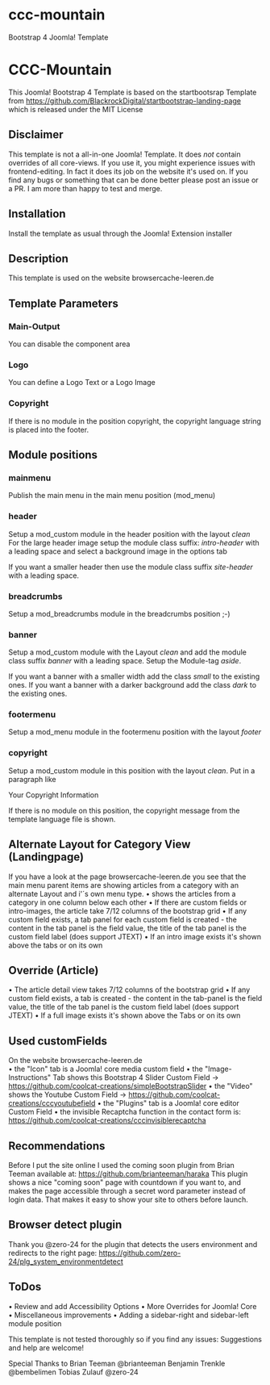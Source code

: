 # ccc-mountain
Bootstrap 4 Joomla! Template

# CCC-Mountain 
This Joomla! Bootstrap 4 Template is based on the startbootsrap Template from
https://github.com/BlackrockDigital/startbootstrap-landing-page which is released under the MIT License

## Disclaimer
This template is not a all-in-one Joomla! Template. 
It does *not* contain overrides of all core-views. If you use it, you might experience issues with frontend-editing. In fact it does its job on the website it's used on. If you find any bugs or something that can be done better please post an issue or a PR. I am more than happy to test and merge.

## Installation
Install the template as usual through the Joomla! Extension installer

## Description
This template is used on the website 
browsercache-leeren.de 

## Template Parameters

### Main-Output
You can disable the component area 

### Logo
You can define a Logo Text or a Logo Image

### Copyright
If there is no module in the position copyright, the copyright language string is placed into the footer. 

## Module positions

### mainmenu
Publish the main menu in the main menu position (mod_menu)

### header
Setup a mod_custom module in the header position with the layout *clean* 
For the large header image setup the module class suffix: *intro-header* with a leading space and select a background image in the options tab

If you want a smaller header then use the module class suffix *site-header* with a leading space.

### breadcrumbs
Setup a mod_breadcrumbs module in the breadcrumbs position ;-)

### banner
Setup a mod_custom module with the Layout *clean* and add the module class suffix *banner* with a leading space. Setup the Module-tag *aside*.

If you want a banner with a smaller width add the class *small* to the existing ones.
If you want a banner with a darker background add the class *dark* to the existing ones.

### footermenu
Setup a mod_menu module in the footermenu position with the layout *footer*

### copyright
Setup a mod_custom module in this position with the layout *clean*. Put in a paragraph like 
<p class="copyright text-muted small">Your Copyright Information</p>

If there is no module on this position, the copyright message from the template language file is shown.

## Alternate Layout for Category View (Landingpage)
If you have a look at the page browsercache-leeren.de you see that the main menu parent items are showing articles from a category with an alternate Layout and i'´s own menu type. 
• shows the articles from a category in one column below each other
• If there are custom fields or intro-images, the article take 7/12 columns of the bootstrap grid
• If any custom field exists, a tab panel for each custom field is created - the content in the tab panel is the field value, the title of the tab panel is the custom field label (does support JTEXT)
• If an intro image exists it's shown above the tabs or on its own

## Override (Article)
• The article detail view takes 7/12 columns of the bootstrap grid
• If any custom field exists, a tab is created - the content in the tab-panel is the field value, the title of the tab panel is the custom field label (does support JTEXT)
• If a full image exists it's shown above the Tabs or on its own

## Used customFields 
On the website browsercache-leeren.de  
• the "Icon" tab is a Joomla! core media custom field 
• the "Image-Instructions" Tab shows this Bootstrap 4 Slider Custom Field -> https://github.com/coolcat-creations/simpleBootstrapSlider
• the "Video" shows the Youtube Custom Field ->
https://github.com/coolcat-creations/cccyoutubefield
• the "Plugins" tab is a Joomla! core editor Custom Field
• the invisible Recaptcha function in the contact form is: https://github.com/coolcat-creations/cccinvisiblerecaptcha

## Recommendations
Before I put the site online I used the coming soon plugin from Brian Teeman available at: https://github.com/brianteeman/haraka This plugin shows a nice "coming soon" page with countdown if you want to, and makes the page accessible through a secret word parameter instead of login data. That makes it easy to show your site to others before launch.

## Browser detect plugin
Thank you @zero-24 for the plugin that detects the users environment and redirects to the right page: https://github.com/zero-24/plg_system_environmentdetect

## ToDos
• Review and add Accessibility Options
• More Overrides for Joomla! Core
• Miscellaneous improvements
• Adding a sidebar-right and sidebar-left module position

This template is not tested thoroughly so if you find any issues:
Suggestions and help are welcome!

Special Thanks to 
Brian Teeman @brianteeman 
Benjamin Trenkle @bembelimen 
Tobias Zulauf @zero-24






